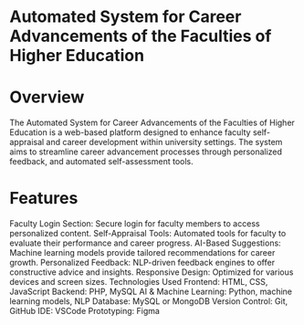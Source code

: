 # Automated System for Career Advancements of the Faculties of Higher Education

# Overview

The Automated System for Career Advancements of the Faculties of Higher Education is a web-based platform designed to enhance faculty self-appraisal and career development within university settings. The system aims to streamline career advancement processes through personalized feedback, and automated self-assessment tools.

# Features
Faculty Login Section: Secure login for faculty members to access personalized content.
Self-Appraisal Tools: Automated tools for faculty to evaluate their performance and career progress.
AI-Based Suggestions: Machine learning models provide tailored recommendations for career growth.
Personalized Feedback: NLP-driven feedback engines to offer constructive advice and insights.
Responsive Design: Optimized for various devices and screen sizes.
Technologies Used
Frontend: HTML, CSS, JavaScript
Backend: PHP, MySQL
AI & Machine Learning: Python, machine learning models, NLP
Database: MySQL or MongoDB
Version Control: Git, GitHub
IDE: VSCode
Prototyping: Figma
